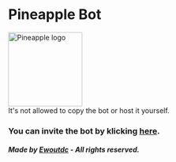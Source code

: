 # Pineapple Bot
<img src="https://i.imgur.com/K0uUxXb.png" title="Pineapple Logo" alt="Pineapple logo" width="150"/><br>
It's not allowed to copy the bot or host it yourself.
<br>
### You can invite the bot by klicking <a href="https://discord.com/oauth2/authorize?client_id=463388759866474506&scope=bot&permissions=8">here</a>.
##### Made by <a href="https://www.ewoutdecoster.ga/">Ewoutdc</a> - All rights reserved.